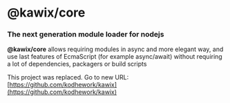 # @kawix/core

### The next generation module loader for nodejs

**@kawix/core** allows requiring modules in async and more elegant way, and use last features of EcmaScript (for example async/await) without requiring a lot of dependencies, packagers or build scripts

This project was replaced. Go to new URL: [https://github.com/kodhework/kawix](https://github.com/kodhework/kawix)
